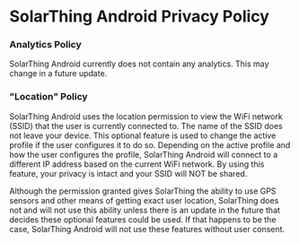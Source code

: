 # SolarThing Android Privacy Policy

### Analytics Policy
SolarThing Android currently does not contain any analytics. This may change in a future update.

### "Location" Policy
SolarThing Android uses the location permission to view the WiFi network (SSID) that the user
is currently connected to. The name of the SSID does not leave your device. This optional feature
is used to change the active profile if the user configures it to do so. Depending on the active
profile and how the user configures the profile, SolarThing Android will connect to a different
IP address based on the current WiFi network. By using this feature, your privacy is intact and
your SSID will NOT be shared.

Although the permission granted gives SolarThing the ability to use GPS sensors and other means
of getting exact user location, SolarThing does not and will not use this ability unless there
is an update in the future that decides these optional features could be used. If that happens
to be the case, SolarThing Android will not use these features without user consent.

